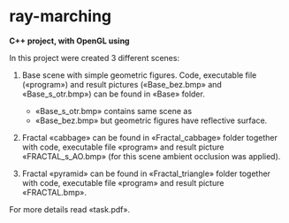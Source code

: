 # ray-marching
**C++ project, with OpenGL using**

In this project were created 3 different scenes:

1. Base scene with simple geometric figures. Code, executable file («program») and result pictures  («Base_bez.bmp» and «Base_s_otr.bmp») can be found in «Base» folder. 
    * «Base_s_otr.bmp» contains same scene as   
    * «Base_bez.bmp» but geometric figures have reflective surface.   

2. Fractal «cabbage»  can be found in «Fractal_cabbage» folder together with code, executable file «program» and result picture «FRACTAL_s_AO.bmp» (for this scene ambient occlusion was applied).


3. Fractal «pyramid»  can be found in «Fractal_triangle» folder together with code, executable file «program» and result picture «FRACTAL.bmp».

For more details read «task.pdf».
